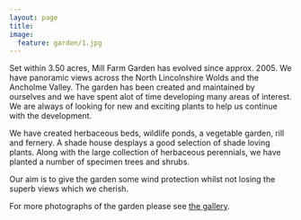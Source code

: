 ```yaml
---
layout: page
title: 
image:
  feature: garden/1.jpg
---
```


Set within 3.50 acres, Mill Farm Garden has evolved since approx. 2005.  We have panoramic views across the North Lincolnshire Wolds and the Ancholme Valley.  The garden has been created and maintained by ourselves and we have spent alot of time developing many areas of interest.  We are always of looking for new and exciting plants to help us continue with the development.

We have created herbaceous beds, wildlife ponds, a vegetable garden, rill and fernery.  A shade house desplays a good selection of shade loving plants.  Along with the large collection of herbaceous perennials, we have planted a number of specimen trees and shrubs.

Our aim is to give the garden some wind protection whilst not losing the superb views which we cherish.

For more photographs of the garden please see [the gallery](/gallery).
